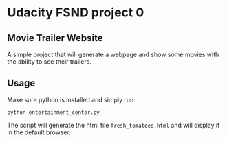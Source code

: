# Udacity FSND project 0
## Movie Trailer Website

A simple project that will generate a webpage and show some movies with the ability to see their trailers.

## Usage

Make sure python is installed and simply run:

```
python entertainment_center.py
```

The script will generate the html file `fresh_tomatoes.html` and will display it in the default browser.